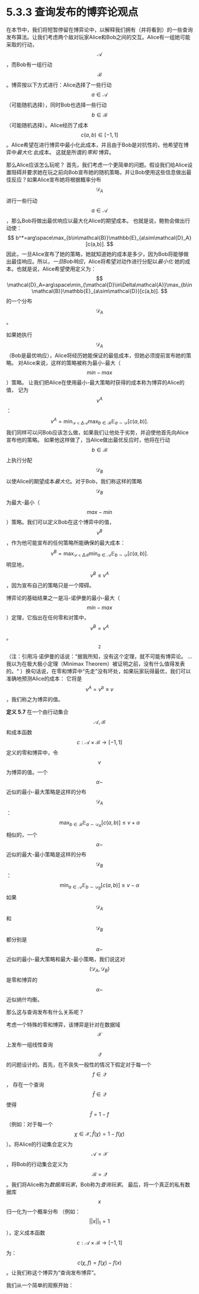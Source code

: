 # 5.3.3 查询发布的博弈论观点

在本节中，我们将短暂停留在博弈论中，以解释我们拥有（并将看到）的一些查询发布算法。让我们考虑两个敌对玩家Alice和Bob之间的交互。Alice有一组她可能采取的行动，$$\mathcal{A}$$，而Bob有一组行动$$\mathcal{B}$$。博弈按以下方式进行：Alice选择了一些行动$$a\in\mathcal{A}$$（可能随机选择），同时Bob也选择一些行动$$b\in\mathcal{B}$$（可能随机选择）。Alice经历了成本$$c(a,b)\in[-1,1]$$。Alice希望在进行博弈中最小化此成本，并且由于Bob是对抗性的，他希望在博弈中*最大化* 此成本。 这就是所谓的*零和* 博弈。

那么Alice应该怎么玩呢？ 首先，我们考虑一个更简单的问题。假设我们给Alice设置阻碍并要求她在玩之前向Bob宣布她的随机策略，并让Bob使用这些信息做出最佳反应？如果Alice宣布她将根据概率分布$$\mathcal{D}_A$$ 进行一些行动$$a\in\mathcal{A}$$，那么Bob将做出最优响应以最大化Alice的期望成本。 也就是说，鲍勃会做出行动使：
$$
b^*=arg\space\max_{b\in\mathcal{B}}\mathbb{E}_{a\sim\mathcal{D}_A}[c(a,b)].
$$
因此，一旦Alice宣布了她的策略，她就知道她的成本是多少，因为Bob将能够做出最佳响应。所以，*一旦Bob响应*，Alice将希望对动作进行分配以*最小化* 她的成本。也就是说，Alice希望使用定义为：
$$
\mathcal{D}_A=arg\space\min_{\mathcal{D}\in\Delta\mathcal{A}}\max_{b\in\mathcal{B}}\mathbb{E}_{a\sim\mathcal{D}}[c(a,b)].
$$
的一个分布$$\mathcal{D}_A$$。

如果她执行$$\mathcal{D}_A$$（Bob是最优响应），Alice将经历她能保证的最低成本，但她必须提前宣布她的策略。 对Alice来说，这样的策略被称为最小-最大（$$min-max$$）策略。 让我们把Alice在使用最小-最大策略时获得的成本称为博弈的Alice的值， 记为$$v^A$$：
$$
v^A=\min_{\mathcal{D}\in\Delta\mathcal{A}}\max_{b\in\mathcal{B}}\mathbb{E}_{a\sim\mathcal{D}}[c(a,b)].
$$
我们同样可以问Bob应该怎么做，如果我们让他处于劣势，并迫使他首先向Alice宣布他的策略。 如果他这样做了，当Alice做出最优反应时，他将在行动$$b\in\mathcal{B}$$上执行分配$$\mathcal{D}_B$$以使Alice的期望成本*最大化*。对于Bob，我们称这样的策略$$\mathcal{D}_B$$为最大-最小（$$max-min$$）策略。我们可以定义Bob在这个博弈中的值，$$v^B$$，作为他可能宣布的任何策略所能确保的最大成本： 
$$
v^B=\max_{\mathcal{D}\in\Delta\mathcal{B}}\min_{a\in\mathcal{A}}\mathbb{E}_{b\sim\mathcal{D}}[c(a,b)].
$$
明显地，$$v^B\leq v^A$$，因为宣布自己的策略只是一个障碍。 

博弈论的基础结果之一是冯-诺伊曼的最小-最大（$$min-max$$）定理，它指出在任何零和对策中，$$v^B= v^A$$。$$^2$$（注：引用冯·诺伊曼的话说：“据我所知，没有这个定理，就不可能有博弈论。 ... 我以为在极大极小定理（Minimax Theorem）被证明之前，没有什么值得发表的。“ ）换句话说，在零和博弈中“先走”没有坏处，如果玩家玩得最优，我们可以准确地预测Alice的成本： 它将是$$v^A=v^b\equiv v$$，我们称之为博弈的值。

**定义 5.7** 在一个由行动集合$$\mathcal{A},\mathcal{B}$$和成本函数$$c:\mathcal{A}\times\mathcal{B}\to[-1,1]$$定义的零和博弈中，令$$v$$为博弈的值。一个$$\alpha-$$近似的最小-最大策略是这样的分布$$\mathcal{D}_A$$：
$$
\max_{b\in\mathcal{B}}\mathbb{E}_{a\sim\mathcal{D}_A}[c(a,b)]\leq v+\alpha
$$
相似的，一个$$\alpha-$$近似的最大-最小策略是这样的分布$$\mathcal{D}_B$$：
$$
\min_{a\in\mathcal{A}}\mathbb{E}_{b\sim\mathcal{D}_B}[c(a,b)]\geq v-\alpha
$$
如果$$\mathcal{D}_A$$和$$\mathcal{D}_B$$都分别是$$\alpha-$$近似的最小-最大策略和最大-最小策略，我们说这对$$(\mathcal{D}_A,\mathcal{D}_B)$$是零和博弈的$$\alpha-$$近似纳什均衡。 

那么这与查询发布有什么关系呢？ 

考虑一个特殊的零和博弈，该博弈是针对在数据域$$\mathcal{X}$$上发布一组线性查询$$\mathcal{Q}$$的问题设计的。首先，在不丧失一般性的情况下假定对于每一个$$f\in \mathcal{Q}$$， 存在一个查询$$\hat{f}\in\mathcal{Q}$$使得$$\hat{f}=1-f$$（例如：对于每一个$$\chi\in\mathcal{X},\hat{f}(\chi)=1-f(\chi)$$）。将Alice的行动集合定义为$$\mathcal{A}=\mathcal{X}$$，将Bob的行动集合定义为$$\mathcal{B}=\mathcal{Q}$$。我们将Alice称为*数据库玩家*，Bob称为*查询玩家*。 最后，将一个真正的私有数据库$$x$$归一化为一个概率分布 （例如：$$||x||_1=1$$），定义成本函数$$c:\mathcal{A}\times\mathcal{B}\to[-1,1]$$为：$$c(\chi,f)=f(\chi)-f(x)$$。让我们称这个博弈为“查询发布博弈”。 

我们从一个简单的观察开始： 

